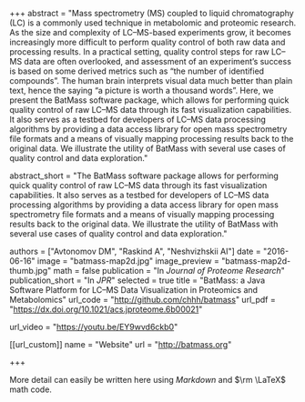 +++
abstract = "Mass spectrometry (MS) coupled to liquid chromatography (LC) is a commonly used technique in metabolomic and proteomic research. As the size and complexity of LC–MS-based experiments grow, it becomes increasingly more difficult to perform quality control of both raw data and processing results. In a practical setting, quality control steps for raw LC–MS data are often overlooked, and assessment of an experiment’s success is based on some derived metrics such as “the number of identified compounds”. The human brain interprets visual data much better than plain text, hence the saying “a picture is worth a thousand words”. Here, we present the BatMass software package, which allows for performing quick quality control of raw LC–MS data through its fast visualization capabilities. It also serves as a testbed for developers of LC–MS data processing algorithms by providing a data access library for open mass spectrometry file formats and a means of visually mapping processing results back to the original data. We illustrate the utility of BatMass with several use cases of quality control and data exploration."

abstract_short = "The BatMass software package allows for performing quick quality control of raw LC–MS data through its fast visualization capabilities. It also serves as a testbed for developers of LC–MS data processing algorithms by providing a data access library for open mass spectrometry file formats and a means of visually mapping processing results back to the original data. We illustrate the utility of BatMass with several use cases of quality control and data exploration."

authors = ["Avtonomov DM", "Raskind A", "Neshvizhskii AI"]
date = "2016-06-16"
image = "batmass-map2d.jpg"
image_preview = "batmass-map2d-thumb.jpg"
math = false
publication = "In *Journal of Proteome Research*"
publication_short = "In *JPR*"
selected = true
title = "BatMass: a Java Software Platform for LC–MS Data Visualization in Proteomics and Metabolomics"
url_code = "http://github.com/chhh/batmass"
url_pdf = "https://dx.doi.org/10.1021/acs.jproteome.6b00021"

url_video = "https://youtu.be/EY9wvd6ckb0"

[[url_custom]]
name = "Website"
url = "http://batmass.org"

+++

More detail can easily be written here using *Markdown* and $\rm \LaTeX$ math code.

